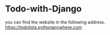 # Todo-with-Django
you can find the website in the following address.
https://todolists.pythonanywhere.com
